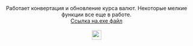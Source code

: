 <div align="center"> 
Работает конвертация и обновление курса валют.
Некоторые мелкие функции все еще в работе.
<br> 
<a href="https://drive.google.com/file/d/1enCg1WAR-q23Mnlvn5o1VQphrFtEfC8A/view?usp=drive_link">Ссылка на.exe файл</a>
<br>
<br>
<img src=https://img.shields.io/badge/.exe_size-86_MB-green" height="25">

